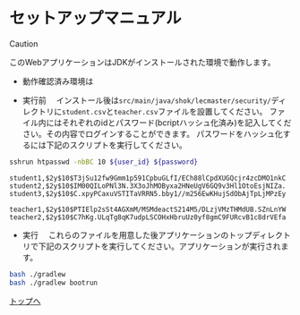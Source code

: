 # セットアップマニュアル

> [!CAUTION]
> このWebアプリケーションはJDKがインストールされた環境で動作します。

* 動作確認済み環境は


*  実行前
　インストール後は`src/main/java/shok/lecmaster/security/`ディレクトリに`student.csv`と`teacher.csv`ファイルを設置してください。
ファイル内にはそれぞれのidとパスワード(bcriptハッシュ化済み)を記入してください。その内容でログインすることができます。
パスワードをハッシュ化するには下記のスクリプトを実行してください。
```bash
sshrun htpasswd -nbBC 10 ${user_id} ${password}
```

```例(student.csv)
student1,$2y$10$T3jSu12fw9Gmm1p591CpbuGLfI/ECh88lCpdXUGQcjr4zcDMO1nkC
student2,$2y$10$IM00QILoPNl3N.3X3oJhMOByxa2HNeUgV6GQ9v3Hl1OtoEsjNIZa.
student3,$2y$10$C.xpyPCaxuVSTITaVRRN5.bby1//m256EwKHujSdObAjTpLjMPzEy
```

```例(teacher.csv)
teacher1,$2y$10$PTIElp2sSt4AGXmM/MSMdeactS214M5/DLzjVMzTHMdUB.SZnLnYW
teacher2,$2y$10$C7hKg.ULqTg8qK7udpLSCOHxHbruUz0yf8gmC9FURcvB1c8drVEfa
```
*  実行
　これらのファイルを用意した後アプリケーションのトップディレクトリで下記のスクリプトを実行してください。アプリケーションが実行されます。

```bash
bash ./gradlew
bash ./gradlew bootrun
```

[トップへ](../README.md)

